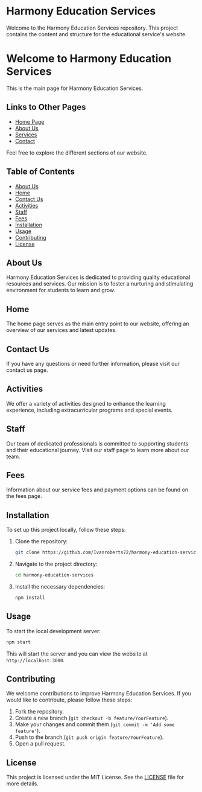# Harmony Education Services

Welcome to the Harmony Education Services repository. This project contains the content and structure for the educational service's website.
# Welcome to Harmony Education Services

This is the main page for Harmony Education Services.

## Links to Other Pages

- [Home Page](https://ivanroberts72.github.io/Harmony-Education-Services/)
- [About Us](https://ivanroberts72.github.io/Harmony-Education-Services/about.html)
- [Services](https://ivanroberts72.github.io/Harmony-Education-Services/services.html)
- [Contact](https://ivanroberts72.github.io/Harmony-Education-Services/contact.html)

Feel free to explore the different sections of our website.
## Table of Contents
- [About Us](#about-us)
- [Home](#index.html)
- [Contact Us](#contact-us)
- [Activities](#activities)
- [Staff](#staff)
- [Fees](#fees)
- [Installation](#installation)
- [Usage](#usage)
- [Contributing](#contributing)
- [License](#license)

## About Us
Harmony Education Services is dedicated to providing quality educational resources and services. Our mission is to foster a nurturing and stimulating environment for students to learn and grow.

## Home
The home page serves as the main entry point to our website, offering an overview of our services and latest updates.

## Contact Us
If you have any questions or need further information, please visit our contact us page.

## Activities
We offer a variety of activities designed to enhance the learning experience, including extracurricular programs and special events.

## Staff
Our team of dedicated professionals is committed to supporting students and their educational journey. Visit our staff page to learn more about our team.

## Fees
Information about our service fees and payment options can be found on the fees page.

## Installation
To set up this project locally, follow these steps:

1. Clone the repository:
    ```sh
    git clone https://github.com/Ivanroberts72/harmony-education-services.git
    ```
2. Navigate to the project directory:
    ```sh
    cd harmony-education-services
    ```
3. Install the necessary dependencies:
    ```sh
    npm install
    ```

## Usage
To start the local development server:
```sh
npm start
```
This will start the server and you can view the website at `http://localhost:3000`.

## Contributing
We welcome contributions to improve Harmony Education Services. If you would like to contribute, please follow these steps:

1. Fork the repository.
2. Create a new branch (`git checkout -b feature/YourFeature`).
3. Make your changes and commit them (`git commit -m 'Add some feature'`).
4. Push to the branch (`git push origin feature/YourFeature`).
5. Open a pull request.

## License
This project is licensed under the MIT License. See the [LICENSE](LICENSE) file for more details.
